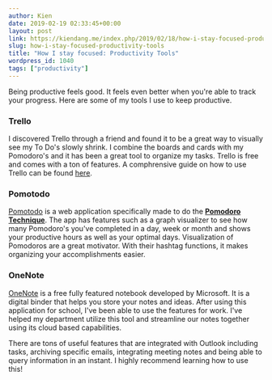 ```yaml
---
author: Kien
date: 2019-02-19 02:33:45+00:00
layout: post
link: https://kiendang.me/index.php/2019/02/18/how-i-stay-focused-productivity-tools/
slug: how-i-stay-focused-productivity-tools
title: "How I stay focused: Productivity Tools"
wordpress_id: 1040
tags: ["productivity"]
---
```


Being productive feels good. It feels even better when you're able to track your progress. Here are some of my tools I use to keep productive.

### Trello

I discovered Trello through a friend and found it to be a great way to visually see my To Do's slowly shrink. I combine the boards and cards with my Pomodoro's and it has been a great tool to organize my tasks. Trello is free and comes with a ton of features. A comphrensive guide on how to use Trello can be found <a href="https://trello.com/guide/trello-101" target="_blank">here</a>.

### Pomotodo

<a href="https://pomotodo.com/" target="_blank">Pomotodo</a> is a web application specifically made to do the [**Pomodoro Technique**](/goggins-review/). The app has features such as a graph visualizer to see how many Pomodoro's you've completed in a day, week or month and shows your productive hours as well as your optimal days. Visualization of Pomodoros are a great motivator. With their hashtag functions, it makes organizing your accomplishments easier.

### OneNote

[OneNote](https://products.office.com/en-ca/onenote/digital-note-taking-app?rtc=1) is a free fully featured notebook developed by Microsoft. It is a digital binder that helps you store your notes and ideas. After using this application for school, I've been able to use the features for work. I've helped my department utilize this tool and streamline our notes together using its cloud based capabilities.

There are tons of useful features that are integrated with Outlook including tasks, archiving specific emails, integrating meeting notes and being able to query information in an instant. I highly recommend learning how to use this!
